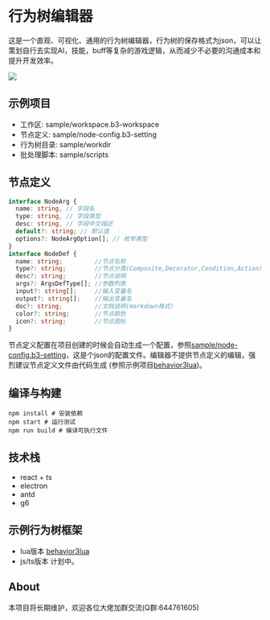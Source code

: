 # 行为树编辑器
这是一个直观、可视化、通用的行为树编辑器，行为树的保存格式为json，可以让策划自行去实现AI，技能，buff等复杂的游戏逻辑，从而减少不必要的沟通成本和提升开发效率。

![](readme/preview.gif)


## 示例项目
+ 工作区: sample/workspace.b3-workspace
+ 节点定义: sample/node-config.b3-setting
+ 行为树目录: sample/workdir
+ 批处理脚本: sample/scripts

## 节点定义
```typescript
interface NodeArg {
  name: string, // 字段名
  type: string, // 字段类型
  desc: string, // 字段中文描述
  default?: string; // 默认值
  options?: NodeArgOption[]; // 枚举类型
}
interface NodeDef {
  name: string;         //节点名称
  type?: string;        //节点分类(Composite,Decorator,Condition,Action)
  desc?: string;        //节点说明
  args?: ArgsDefType[]; //参数列表
  input?: string[];     //输入变量名
  output?: string[];    //输出变量名
  doc?: string;         //文档说明(markdown格式)
  color?: string;       //节点颜色
  icon?: string;        //节点图标
}
```
节点定义配置在项目创建的时候会自动生成一个配置，参照[sample/node-config.b3-setting](sample/node-config.b3-setting)，这是个json的配置文件。编辑器不提供节点定义的编辑，强烈建议节点定义文件由代码生成 (参照示例项目[behavior3lua](https://github.com/zhandouxiaojiji/behavior3lua))。

## 编译与构建
```shell
npm install # 安装依赖
npm start # 运行测试
npm run build # 编译可执行文件
```

## 技术栈
+ react + ts
+ electron
+ antd
+ g6

## 示例行为树框架
+ lua版本 [behavior3lua](https://github.com/zhandouxiaojiji/behavior3lua)
+ js/ts版本 计划中。


## About
本项目将长期维护，欢迎各位大佬加群交流(Q群:644761605)
